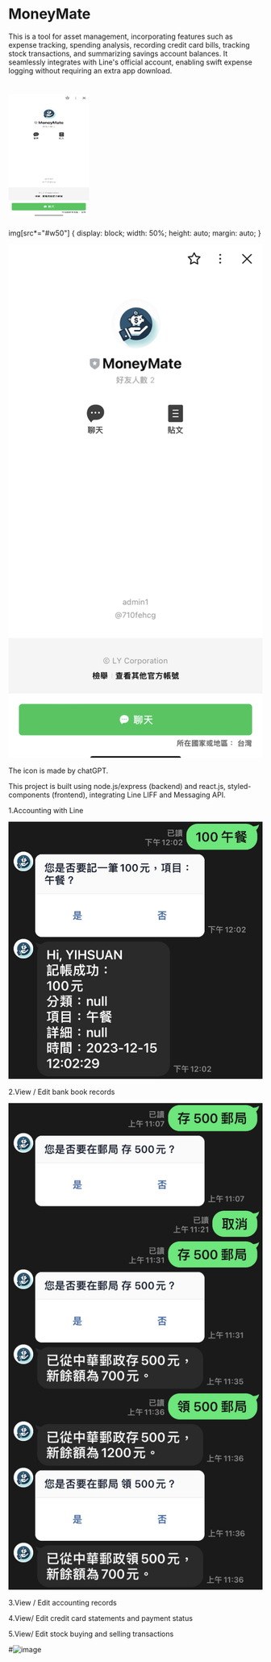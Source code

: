 # MoneyMate

This is a tool for asset management, incorporating features such as expense tracking, spending analysis, recording credit card bills, tracking stock transactions, and summarizing savings account balances. 
It seamlessly integrates with Line's official account, enabling swift expense logging without requiring an extra app download.


# <img src="https://github.com/yiiihsuan/MoneyMate/blob/main/assets/moneymate.jpg" height="240px" width="160px" />


img[src*="#w50"] {
  display: block;
  width: 50%;
  height: auto;
  margin: auto;
}

![image](https://github.com/yiiihsuan/MoneyMate/blob/main/assets/moneymate.jpg)



The icon is made by chatGPT.

This project is built using node.js/express (backend) and react.js, styled-components  (frontend), integrating Line LIFF and Messaging API.

1.Accounting with Line

![image](https://github.com/yiiihsuan/MoneyMate/blob/main/assets/%E8%A8%98%E5%B8%B3.JPG)

2.View / Edit bank book records

![image](https://github.com/yiiihsuan/MoneyMate/blob/main/assets/bankbook.JPG)

3.View / Edit accounting records

4.View/ Edit credit card statements and payment status

5.View/ Edit stock buying and selling transactions


#![image]()
